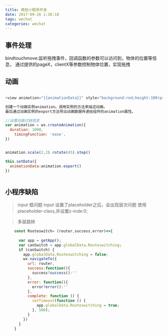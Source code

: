 ```yaml
---
title: 微信小程序开发
date: 2017-09-26 1:36:18
tags: wechat
categories: wechat
---
```



<span><!--more--></span>

## 事件处理

bindtouchmove:监听拖拽事件，回调函数的参数可以访问到，物体的位置等信息，
通过提供的pageX，clientX等参数控制物体位置，实现拖拽


## 动画

```javascript

<view animation="{{animationData}}" style="background:red;height:100rpx;width:100rpx"></view>

创建一个动画实例animation。调用实例的方法来描述动画。
最后通过动画实例的export方法导出动画数据传递给组件的animation属性。

//设置动画过程信息
var animation = wx.createAnimation({
  duration: 1000,
    timingFunction: 'ease',
})


animation.scale(2,2).rotate(45).step()

this.setData({
  animationData:animation.export()
})



```


## 小程序缺陷

> input 框问题
input 设置了placeholder之后，会出现层次问题
使用placeholder-class,并设置z-inde:0;

> 多层跳转

```javascript
	const Routeswitch= (router,success,error)=>{
	  
	  var app = getApp();
	  var canSwitch = app.globalData.Routeswitching;
	  if (canSwitch) {
	    app.globalData.Routeswitching = false;
	    wx.navigateTo({
	      url: router,
	      success:function(){
	        success?success():''
	      },
	      error: function(){
	        error?error():''
	      },
	      complete: function () {
	        setTimeout(function () {
	          app.globalData.Routeswitching = true;
	        }, 500);
	      }
	    })
	  }
	} 
```